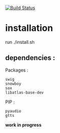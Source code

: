 [![Build Status](https://travis-ci.org/vim/vim.svg?branch=master)](https://github.com/pazimor/RaspberrI.A.)

# installation

run ./install.sh

## dependencies :

Packages :
```
swig
snowboy
sox
libatlas-base-dev
```
PIP :
```
pyaudio
gtts
```

**work in progress**
